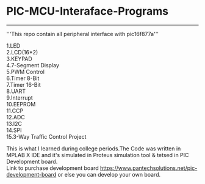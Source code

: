 # PIC-MCU-Interaface-Programs
------------------------------

'''This repo contain all peripheral interface with pic16f877a'''

1.LED\
2.LCD(16*2)\
3.KEYPAD\
4.7-Segment Display\
5.PWM Control\
6.Timer 8-Bit\
7.Timer 16-Bit\
8.UART\
9.Interrupt\
10.EEPROM\
11.CCP\
12.ADC\
13.I2C\
14.SPI\
15.3-Way Traffic Control Project

This is what I learned during college periods.The Code was written in MPLAB X IDE and it's simulated in Proteus simulation tool & tetsed in PIC Development board.\
Link to purchase development board https://www.pantechsolutions.net/pic-development-board or else you can develop your own board.

